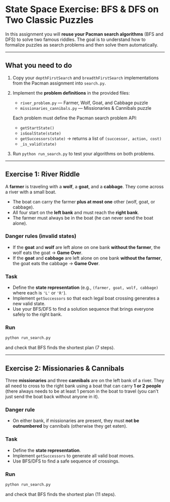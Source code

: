 # State Space Exercise: BFS & DFS on Two Classic Puzzles

In this assignment you will **reuse your Pacman search algorithms** (BFS and DFS) to solve two famous riddles. The goal is to understand how to formalize puzzles as search problems and then solve them automatically.

---

## What you need to do

1. Copy your `depthFirstSearch` and `breadthFirstSearch` implementations from the Pacman assignment into `search.py`.  

2. Implement the **problem definitions** in the provided files:
   - `river_problem.py` — Farmer, Wolf, Goat, and Cabbage puzzle  
   - `missionaries_cannibals.py` — Missionaries & Cannibals puzzle  

   Each problem must define the Pacman search problem API:
   - `getStartState()`  
   - `isGoalState(state)`  
   - `getSuccessors(state)` → returns a list of `(successor, action, cost)`  
   - `_is_valid(state)`
3. Run `python run_search.py` to test your algorithms on both problems.  

---

## Exercise 1: River Riddle

A **farmer** is traveling with a **wolf**, a **goat**, and a **cabbage**. They come across a river with a small boat.

- The boat can carry the farmer **plus at most one** other (wolf, goat, or cabbage).  
- All four start on the **left bank** and must reach the **right bank**.  
- The farmer must always be in the boat (he can never send the boat alone).  

### Danger rules (invalid states)

- If the **goat** and **wolf** are left alone on one bank **without the farmer**, the wolf eats the goat → **Game Over**.  
- If the **goat** and **cabbage** are left alone on one bank **without the farmer**, the goat eats the cabbage → **Game Over**.  

### Task

- Define the **state representation** (e.g., `(farmer, goat, wolf, cabbage)` where each is `'L'` or `'R'`).  
- Implement `getSuccessors` so that each legal boat crossing generates a new valid state.  
- Use your BFS/DFS to find a solution sequence that brings everyone safely to the right bank.

### Run

```bash
python run_search.py
```

and check that BFS finds the shortest plan (7 steps).

---

## Exercise 2: Missionaries & Cannibals

Three **missionaries** and three **cannibals** are on the left bank of a river. They all need to cross to the right bank using a boat that can carry **1 or 2 people** (there always needs to be at least 1 person in the boat to travel (you can't just send the boat back without anyone in it).

### Danger rule

- On either bank, if missionaries are present, they must **not be outnumbered** by cannibals (otherwise they get eaten).  

### Task

- Define the **state representation**.
- Implement `getSuccessors` to generate all valid boat moves.
- Use BFS/DFS to find a safe sequence of crossings.

### Run

```bash
python run_search.py
```

and check that BFS finds the shortest plan (11 steps).
